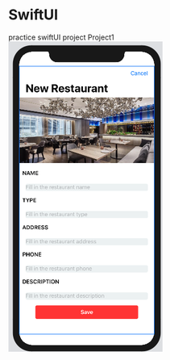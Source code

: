 # SwiftUI
practice swiftUI project
Project1
![image](https://github.com/JamesMDJ/SwiftUI/blob/master/Project1/Screenshot%202019-11-27_11-10-20-735.png)
